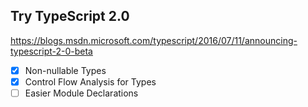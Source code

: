 ## Try TypeScript 2.0

https://blogs.msdn.microsoft.com/typescript/2016/07/11/announcing-typescript-2-0-beta

- [x] Non-nullable Types
- [x] Control Flow Analysis for Types
- [ ] Easier Module Declarations
